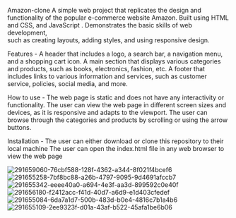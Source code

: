 Amazon-clone
A simple web project that replicates the design and functionality of the popular e-commerce website Amazon. Built using HTML and CSS, and JavaScript . Demonstrates the basic skills of web development,  
such as creating layouts, adding styles, and using responsive design.

Features - 
A header that includes a logo, a search bar, a navigation menu, and a shopping cart icon. A main section that displays various categories and products, such as books, electronics, fashion, etc. A footer that includes links to various information and services, such as customer service, policies, social media, and more.

How to use - 
The web page is static and does not have any interactivity or functionality. The user can view the web page in different screen sizes and devices, as it is responsive and adapts to the viewport. The user can browse through the categories and products by scrolling or using the arrow buttons.

Installation - 
The user can either download or clone this repository to their local machine The user can open the index.html file in any web browser to view the web page

![291659060-76cbf588-128f-4362-a344-8f021f4bcef6](https://github.com/ansh7808/Amazon-clone/assets/173156806/9400c31a-4328-4d99-a238-4d47fbdb584e)
![291655258-7bf8bc88-a26b-4797-9095-9d4691afccb7](https://github.com/ansh7808/Amazon-clone/assets/173156806/448dbed3-0f88-4855-9e5b-e9926364b706)
![291655342-eeee40a0-a694-4e3f-aa3d-899592c0e40f](https://github.com/ansh7808/Amazon-clone/assets/173156806/4359b3ea-2bc7-486d-b207-09dea992fced)
![291656180-f2412acc-f41d-40d7-a6d9-e1d403cfedef](https://github.com/ansh7808/Amazon-clone/assets/173156806/e9fdee33-14fd-4b70-9715-f75fdb001182)
![291655084-6da7a1d7-500b-483d-b0e4-4816c7b1a4b6](https://github.com/ansh7808/Amazon-clone/assets/173156806/9aea621f-88cc-4553-8d1a-2ee0996f3efe)
![291655109-2ee9323f-d01a-43af-b522-45afa1be6b06](https://github.com/ansh7808/Amazon-clone/assets/173156806/9dc9cea7-e596-45b0-8d92-92fcf523e8f9)
